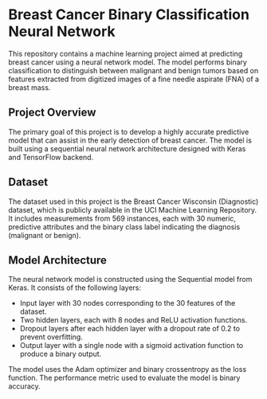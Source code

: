 # Breast Cancer Binary Classification Neural Network

This repository contains a machine learning project aimed at predicting breast cancer using a neural network model. The model performs binary classification to distinguish between malignant and benign tumors based on features extracted from digitized images of a fine needle aspirate (FNA) of a breast mass.

## Project Overview

The primary goal of this project is to develop a highly accurate predictive model that can assist in the early detection of breast cancer. The model is built using a sequential neural network architecture designed with Keras and TensorFlow backend.

## Dataset

The dataset used in this project is the Breast Cancer Wisconsin (Diagnostic) dataset, which is publicly available in the UCI Machine Learning Repository. It includes measurements from 569 instances, each with 30 numeric, predictive attributes and the binary class label indicating the diagnosis (malignant or benign).

## Model Architecture

The neural network model is constructed using the Sequential model from Keras. It consists of the following layers:

- Input layer with 30 nodes corresponding to the 30 features of the dataset.
- Two hidden layers, each with 8 nodes and ReLU activation functions.
- Dropout layers after each hidden layer with a dropout rate of 0.2 to prevent overfitting.
- Output layer with a single node with a sigmoid activation function to produce a binary output.

The model uses the Adam optimizer and binary crossentropy as the loss function. The performance metric used to evaluate the model is binary accuracy.


